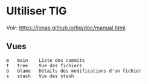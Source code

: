 # UItiliser TIG

Voir: https://jonas.github.io/tig/doc/manual.html

## Vues

	m	main	Liste des commits
	t	tree	Vue des fichiers
	b 	blame	Détails des modifications d'un fichier
	s 	stash	Vue des stash
	


